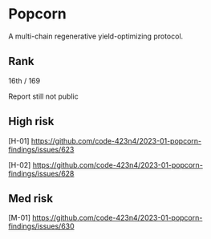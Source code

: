 # Popcorn
A multi-chain regenerative yield-optimizing protocol.

## Rank
16th / 169

Report still not public

## High risk
[H-01] https://github.com/code-423n4/2023-01-popcorn-findings/issues/623

[H-02] https://github.com/code-423n4/2023-01-popcorn-findings/issues/628

## Med risk
[M-01] https://github.com/code-423n4/2023-01-popcorn-findings/issues/630
